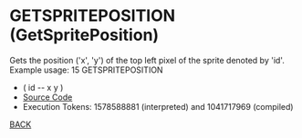 # GETSPRITEPOSITION &emsp; (GetSpritePosition)
Gets the position ('x', 'y') of the top left pixel of the sprite denoted by 'id'. Example usage: 15 GETSPRITEPOSITION
* ( id -- x y )
* [Source Code](../words/graphics/GetSpritePosition.cs)
* Execution Tokens: 1578588881 (interpreted) and 1041717969 (compiled)


[BACK](builtins.md#GetSpritePosition)
